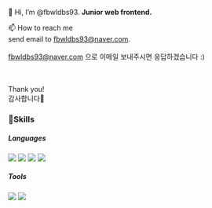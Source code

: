 👋 Hi, I’m @fbwldbs93. **Junior web frontend.** <br/>


<!-- - 💞️ I’m looking to collaborate on ...-->

📫 How to reach me <br/>
send email to fbwldbs93@naver.com.<br/><br/>
fbwldbs93@naver.com 으로 이메일 보내주시면 응답하겠습니다 :)<br/></br></br>

Thank you!<br/>
감사합니다🙌


### 💪Skills

##### Languages
<img src="https://img.shields.io/badge/React-black?style=flat&logo=React&logoColor=61dbfb"/> <img src="https://img.shields.io/badge/TypeScript-3178C6?style=flat&logo=TypeScript&logoColor=white"/> <img src="https://img.shields.io/badge/Javascript-yellow?style=flat&logo=Javascript&logoColor=white"/> <img src="https://img.shields.io/badge/NodeJs-grey?style=flat&logo=NodeJs&logoColor=white"/>

##### Tools
<img src="https://img.shields.io/badge/Git-orange?style=flat&logo=Git&logoColor=white"/> <img src="https://img.shields.io/badge/Jira-blue?style=flat&logo=Jira&logoColor=white"/>
